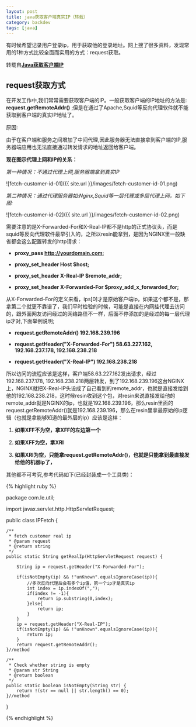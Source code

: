 ```yaml
---
layout: post
title: java获取客户端真实IP（转载）
category: backdev
tags: [java]
---
```

有时候希望记录用户登录ip，用于获取他的登录地址。网上搜了很多资料，发现常用的1种方式比较全面而实用的方式：request获取。

转载自[**Java获取客户端IP**](http://www.cnblogs.com/ITtangtang/p/3927768.html)

## request获取方式

在开发工作中,我们常常需要获取客户端的IP。一般获取客户端的IP地址的方法是: **request.getRemoteAddr()** ;但是在通过了Apache,Squid等反向代理软件就不能获取到客户端的真实IP地址了。

原因:

由于在客户端和服务之间增加了中间代理,因此服务器无法直接拿到客户端的IP,服务器端应用也无法直接通过转发请求的地址返回给客户端。

**现在图示代理上网和IP的关系：**

*第一种情况：不通过代理上网,服务器端拿到真实IP*

![fetch-customer-id-01]({{ site.url }}/images/fetch-customer-id-01.png)

*第二种情况：通过代理服务器如:Nginx,Squid等一层代理或多层代理上网，如下图:*

![fetch-customer-id-02]({{ site.url }}/images/fetch-customer-id-02.png)

需要注意的是X-Forwarded-For和X-Real-IP都不是http的正式协议头，而是squid等反向代理软件最早引入的，之所以resin能拿到，是因为NGINX里一般缺省都会这么配置转发的http请求：

* **proxy_pass       http://yourdomain.com;**

* **proxy_set_header   Host             $host;**

* **proxy_set_header   X-Real-IP        $remote_addr;**

* **proxy_set_header   X-Forwarded-For  $proxy_add_x_forwarded_for;**

 从X-Forwarded-For的定义来看，ips[0]才是原始客户端ip，如果这个都不是，那拿第二个就更不靠谱了，我们平时检验的时候，可能是直接在内网挂代理去访问的，跟外面网友访问经过的网络路径不一样，后面不停添加的是经过的每一层代理ip才对,下面举例说明;

* **request.getRemoteAddr() 192.168.239.196**

* **request.getHeader("X-Forwarded-For") 58.63.227.162, 192.168.237.178, 192.168.238.218**

* **request.getHeader("X-Real-IP") 192.168.238.218**

所以访问的流程应该是这样，客户端58.63.227.162发出请求，经过192.168.237.178, 192.168.238.218两层转发，到了192.168.239.196这台NGINX上，NGINX就把X-Real-IP头设成了自己看到的remote_addr，也就是直接发给到他的192.168.238.218，这时候resin收到这个包，对resin来说直接发给他的remote_addr就是NGINX的ip，也就是192.168.239.196，那么resin里面的request.getRemoteAddr()就是192.168.239.196，那么在resin里拿最原始的ip逻辑（也就是拿能够知道的最外层的ip）应该是这样：

1. **如果XFF不为空，拿XFF的左边第一个**

1. **如果XFF为空，拿XRI**

1. **如果XRI为空，只能拿request.getRemoteAddr()，也就是只能拿到最直接发给他的机器ip了，**

其他都不可考究,参考代码如下(已经封装成一个工具类)：

{% highlight ruby %}

package com.le.util;

import javax.servlet.http.HttpServletRequest;

public class IPFetch {

	/**
	 * fetch customer real ip
	 * @param request
	 * @return string
	 */
	public static String getRealIp(HttpServletRequest request) {

        String ip = request.getHeader("X-Forwarded-For");

        if(isNotEmpty(ip) && !"unKnown".equalsIgnoreCase(ip)){
            //多次反向代理后会有多个ip值，第一个ip才是真实ip
            int index = ip.indexOf(",");
            if(index != -1){
                return ip.substring(0,index);
            }else{
                return ip;
            }
        }
        ip = request.getHeader("X-Real-IP");
        if(isNotEmpty(ip) && !"unKnown".equalsIgnoreCase(ip)){
            return ip;
        }
        return request.getRemoteAddr();
    }//method

	/**
	 * Check whether string is empty
	 * @param str String
	 * @return boolean
	 */
	public static boolean isNotEmpty(String str) {
		return !(str == null || str.length() == 0);
	}//method

}

{% endhighlight %}





